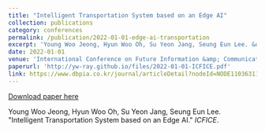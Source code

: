 ```yaml
---
title: "Intelligent Transportation System based on an Edge AI"
collection: publications
category: conferences
permalink: /publication/2022-01-01-edge-ai-transportation
excerpt: 'Young Woo Jeong, Hyun Woo Oh, Su Yeon Jang, Seung Eun Lee. &quot;Intelligent Transportation System based on an Edge AI.&quot; <i>ICFICE</i>.'
date: 2022-01-01
venue: 'International Conference on Future Information &amp; Communication Engineering (ICFICE)'
paperurl: 'http://yw-ray.github.io/files/2022-01-01-ICFICE.pdf'
link: https://www.dbpia.co.kr/journal/articleDetail?nodeId=NODE11036311
---
```


<a href='http://yw-ray.github.io/files/2022-01-01-ICFICE.pdf'>Download paper here</a>

Young Woo Jeong, Hyun Woo Oh, Su Yeon Jang, Seung Eun Lee. &quot;Intelligent Transportation System based on an Edge AI.&quot; <i>ICFICE</i>.
